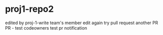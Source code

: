 # proj1-repo2

edited by proj-1-write team's member
edit again
try pull request
another PR
PR - test codeowners
test pr notification
